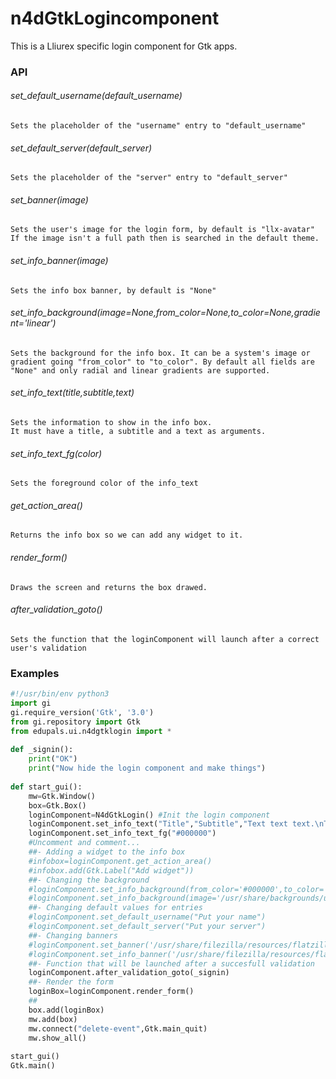 # n4dGtkLogincomponent
This is a Lliurex specific login component for Gtk apps.  
### API  
###### set_default_username(default_username)  
	Sets the placeholder of the "username" entry to "default_username"  
###### set_default_server(default_server)  
	Sets the placeholder of the "server" entry to "default_server"  
###### set_banner(image)  
	Sets the user's image for the login form, by default is "llx-avatar"  
	If the image isn't a full path then is searched in the default theme.  
###### set_info_banner(image)  
	Sets the info box banner, by default is "None"  
###### set_info_background(image=None,from_color=None,to_color=None,gradient='linear')  
	Sets the background for the info box. It can be a system's image or gradient going "from_color" to "to_color". By default all fields are "None" and only radial and linear gradients are supported.
###### set_info_text(title,subtitle,text)  
	Sets the information to show in the info box.  
	It must have a title, a subtitle and a text as arguments.  
###### set_info_text_fg(color)  
	Sets the foreground color of the info_text
###### get_action_area()  
	Returns the info box so we can add any widget to it.  
###### render_form()  
	Draws the screen and returns the box drawed.  
###### after_validation_goto()  
	Sets the function that the loginComponent will launch after a correct user's validation  
  
### Examples  
```python  
#!/usr/bin/env python3  
import gi  
gi.require_version('Gtk', '3.0')  
from gi.repository import Gtk  
from edupals.ui.n4dgtklogin import *  
  
def _signin():  
	print("OK")  
	print("Now hide the login component and make things")  
  
def start_gui():  
	mw=Gtk.Window()  
	box=Gtk.Box()  
	loginComponent=N4dGtkLogin() #Init the login component  
	loginComponent.set_info_text("Title","Subtitle","Text text text.\nText text text:\n<sub>* text with sub tag</sub>")  
	loginComponent.set_info_text_fg("#000000")  
	#Uncomment and comment...
	##- Adding a widget to the info box
	#infobox=loginComponent.get_action_area()  
	#infobox.add(Gtk.Label("Add widget"))  
	##- Changing the background
	#loginComponent.set_info_background(from_color='#000000',to_color='@white',gradient='linear')  
	#loginComponent.set_info_background(image='/usr/share/backgrounds/ubuntu-mate-xenial/The_MATErix.png')  
	##- Changing default values for entries
	#loginComponent.set_default_username("Put your name")  
	#loginComponent.set_default_server("Put your server")  
	##- Changing banners
	#loginComponent.set_banner('/usr/share/filezilla/resources/flatzilla/48x48/uploadadd.png')  
	#loginComponent.set_info_banner('/usr/share/filezilla/resources/flatzilla/24x24/folder.png')  
	##- Function that will be launched after a succesfull validation
	loginComponent.after_validation_goto(_signin)  
	##- Render the form
	loginBox=loginComponent.render_form()
	##
	box.add(loginBox)  
	mw.add(box)  
	mw.connect("delete-event",Gtk.main_quit)  
	mw.show_all()  
  
start_gui()  
Gtk.main()  
```

